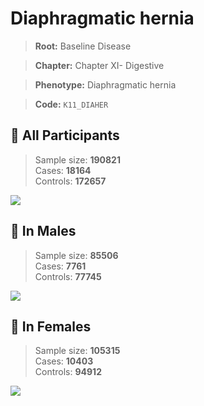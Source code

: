# Diaphragmatic hernia

> **Root:** Baseline Disease  

> **Chapter:** Chapter XI- Digestive  

> **Phenotype:** Diaphragmatic hernia  

> **Code:** `K11_DIAHER`

## 🧪 All Participants  
> Sample size: **190821**  
> Cases: **18164**  
> Controls: **172657**
<img src="/Disease/Figures/ALL/Incidence/K11_DIAHER.png"/>
<CsvTable src="/Disease/Data/ALL/Incidence/COX_K11_DIAHER.csv" label="🔍 View full results" />

## 👨 In Males  
> Sample size: **85506**  
> Cases: **7761**  
> Controls: **77745**
<img src="/Disease/Figures/Male/Incidence/K11_DIAHER.png"/>
<CsvTable src="/Disease/Data/Male/Incidence/COX_K11_DIAHER.csv" label="🔍 View full results" />

## 👩 In Females  
> Sample size: **105315**  
> Cases: **10403**  
> Controls: **94912**
<img src="/Disease/Figures/Female/Incidence/K11_DIAHER.png"/>
<CsvTable src="/Disease/Data/Female/Incidence/COX_K11_DIAHER.csv" label="🔍 View full results" />
